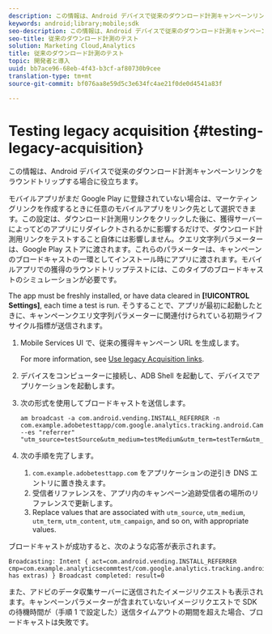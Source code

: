 ```yaml
---
description: この情報は、Android デバイスで従来のダウンロード計測キャンペーンリンクをラウンドトリップする場合に役立ちます。
keywords: android;library;mobile;sdk
seo-description: この情報は、Android デバイスで従来のダウンロード計測キャンペーンリンクをラウンドトリップする場合に役立ちます。
seo-title: 従来のダウンロード計測のテスト
solution: Marketing Cloud,Analytics
title: 従来のダウンロード計測のテスト
topic: 開発者と導入
uuid: bb7ace96-68eb-4f43-b3cf-af80730b9cee
translation-type: tm+mt
source-git-commit: bf076aa8e59d5c3e634fc4ae21f0de0d4541a83f

---
```



# Testing legacy acquisition {#testing-legacy-acquisition}

この情報は、Android デバイスで従来のダウンロード計測キャンペーンリンクをラウンドトリップする場合に役立ちます。

モバイルアプリがまだ Google Play に登録されていない場合は、マーケティングリンクを作成するときに任意のモバイルアプリをリンク先として選択できます。この設定は、ダウンロード計測用リンクをクリックした後に、獲得サーバーによってどのアプリにリダイレクトされるかに影響するだけで、ダウンロード計測用リンクをテストすること自体には影響しません。クエリ文字列パラメーターは、Google Play ストアに渡されます。これらのパラメーターは、キャンペーンのブロードキャストの一環としてインストール時にアプリに渡されます。モバイルアプリでの獲得のラウンドトリップテストには、このタイプのブロードキャストのシミュレーションが必要です。

The app must be freshly installed, or have data cleared in **[!UICONTROL Settings]**, each time a test is run. そうすることで、アプリが最初に起動したときに、キャンペーンクエリ文字列パラメーターに関連付けられている初期ライフサイクル指標が送信されます。

1. Mobile Services UI で、従来の獲得キャンペーン URL を生成します。

   For more information, see [Use legacy Acquisition links](/help/using/acquisition-main/c-marketing-links-builder/t-create-edit-adobe-links/c-use-legacy-acquisition-links/c-use-legacy-acquisition-links.md).
1. デバイスをコンピューターに接続し、ADB Shell を起動して、デバイスでアプリケーションを起動します。
1. 次の形式を使用してブロードキャストを送信します。

   ```
   am broadcast -a com.android.vending.INSTALL_REFERRER -n com.example.adobetesttapp/com.google.analytics.tracking.android.CampaignTrackingReceiver --es "referrer" "utm_source=testSource&utm_medium=testMedium&utm_term=testTerm&utm_content=testContent&utm_campaign=testCampaign&trackingcode=trackingvalue"
   ```

1. 次の手順を完了します。
   1. `com.example.adobetesttapp.com` をアプリケーションの逆引き DNS エントリに置き換えます。
   1. 受信者リファレンスを、アプリ内のキャンペーン追跡受信者の場所のリファレンスで更新します。
   1. Replace values that are associated with `utm_source`, `utm_medium`, `utm_term`, `utm_content`, `utm_campaign`, and so on, with appropriate values.

ブロードキャストが成功すると、次のような応答が表示されます。

```
Broadcasting: Intent { act=com.android.vending.INSTALL_REFERRER cmp=com.example.analyticsecommtest/com.google.analytics.tracking.android.AnalyticsReceiver has extras) } Broadcast completed: result=0
```

また、アドビのデータ収集サーバーに送信されたイメージリクエストも表示されます。キャンペーンパラメーターが含まれていないイメージリクエストで SDK の待機時間が（手順 1 で設定した）送信タイムアウトの期間を超えた場合、ブロードキャストは失敗です。
